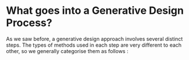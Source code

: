 # What goes into a Generative Design Process?

As we saw before, a generative design approach involves several distinct steps. The types of methods used in each step are very different to each other, so we generally categorise them as follows : 

